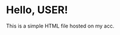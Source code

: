 
<!DOCTYPE html>
<html lang="en">
<head>
    <meta charset="UTF-8">
    <meta name="viewport" content="width=device-width, initial-scale=1.0">
    <title>GitHub HTML Example</title>

</head>
<body>
    <h1>Hello, USER!</h1>
    <p>This is a simple HTML file hosted on my acc.</p>
</body>
</html>

